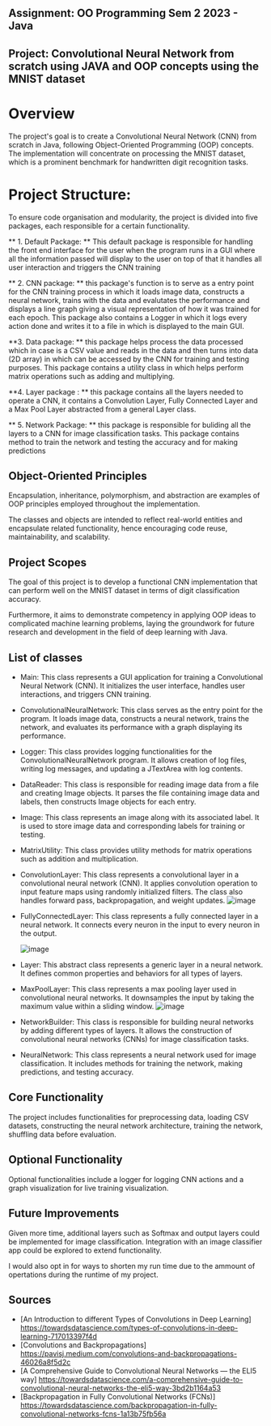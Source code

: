 ## Assignment: OO Programming Sem 2 2023 - Java

## Project: Convolutional Neural Network from scratch using JAVA and OOP concepts using the MNIST dataset

# Overview
The project's goal is to create a Convolutional Neural Network (CNN) from scratch in Java, following Object-Oriented Programming (OOP) concepts. The implementation will concentrate on processing the MNIST dataset, which is a prominent benchmark for handwritten digit recognition tasks.

# Project Structure:
To ensure code organisation and modularity, the project is divided into five packages, each responsible for a certain functionality.

** 1. Default Package: ** This default package is responsible for handling the front end interface for the user when the program runs in a GUI where all the information passed will display to the user on top of that it handles all user interaction and triggers the CNN training

** 2. CNN package: ** this package's function is to serve as a entry point for the CNN training process in which it loads image data, constructs a neural network, trains with the data and evalutates the performance and displays a line graph giving a visual representation of how it was trained for each epoch. This package also contains a Logger in which it logs every action done and writes it to a file in which is displayed to the main GUI.

**3. Data package: ** this package helps process the data processed which in case is a CSV value and reads in the data and then turns into data (2D array) in which can be accessed by the CNN for training and testing purposes. This package contains a utility class in which helps perform matrix operations such as adding and multiplying. 

**4. Layer package : ** this package contains all the layers needed to operate a CNN, it contains a Convolution Layer, Fully Connected Layer and a Max Pool Layer abstracted from a general Layer class.

** 5. Network Package: ** this package is responsible for buliding all the layers to a CNN for image classification tasks. This package contains method to train the network and testing the accuracy and for making predictions

## Object-Oriented Principles
Encapsulation, inheritance, polymorphism, and abstraction are examples of OOP principles employed throughout the implementation. 

The classes and objects are intended to reflect real-world entities and encapsulate related functionality, hence encouraging code reuse, maintainability, and scalability.

## Project Scopes 
The goal of this project is to develop a functional CNN implementation that can perform well on the MNIST dataset in terms of digit classification accuracy.

Furthermore, it aims to demonstrate competency in applying OOP ideas to complicated machine learning problems, laying the groundwork for future research and development in the field of deep learning with Java.

## List of classes
* Main: This class represents a GUI application for training a Convolutional Neural Network (CNN). It initializes the user interface, handles user interactions, and triggers CNN training.
* ConvolutionalNeuralNetwork:  This class serves as the entry point for the program. It loads image data, constructs a neural network, trains the network, and evaluates its performance with a graph displaying its performance.
* Logger: This class provides logging functionalities for the ConvolutionalNeuralNetwork program. It allows creation of log files, writing log messages, and updating a JTextArea with log contents.
* DataReader: This class is responsible for reading image data from a file and creating Image objects. It parses the file containing image data and labels, then constructs Image objects for each entry.
* Image: This class represents an image along with its associated label. It is used to store image data and corresponding labels for training or testing.
* MatrixUtility: This class provides utility methods for matrix operations such as addition and multiplication.
* ConvolutionLayer: This class represents a convolutional layer in a convolutional neural network (CNN). It applies convolution operation to input feature maps using randomly initialized filters. The class also handles forward pass, backpropagation, and weight updates.
  ![image](https://github.com/Hiroshinoharu/machineLearningProject/assets/101023145/2a95f895-6fa5-4918-9d63-4a7c299319d7)
* FullyConnectedLayer: This class represents a fully connected layer in a neural network. It connects every neuron in the input to every neuron in the output.

  ![image](https://github.com/Hiroshinoharu/machineLearningProject/assets/101023145/0a692528-54f6-404d-82fe-e30994c0e071)
* Layer: This abstract class represents a generic layer in a neural network. It defines common properties and behaviors for all types of layers.
* MaxPoolLayer: This class represents a max pooling layer used in convolutional neural networks. It downsamples the input by taking the maximum value within a sliding window.
  ![image](https://github.com/Hiroshinoharu/machineLearningProject/assets/101023145/bc43fff2-3e88-4cb1-bb79-bf6a15ba0d5a)

* NetworkBuilder: This class is responsible for building neural networks by adding different types of layers. It allows the construction of convolutional neural networks (CNNs) for image classification tasks.
* NeuralNetwork: This class represents a neural network used for image classification. It includes methods for training the network, making predictions, and testing accuracy.

## Core Functionality
The project includes functionalities for preprocessing data, loading CSV datasets, constructing the neural network architecture, training the network, shuffling data before evaluation.

## Optional Functionality
Optional functionalities include a logger for logging CNN actions and a graph visualization for live training visualization.

## Future Improvements
Given more time, additional layers such as Softmax and output layers could be implemented for image classification. Integration with an image classifier app could be explored to extend functionality.

I would also opt in for ways to shorten my run time due to the ammount of opertations during the runtime of my project. 

## Sources
- [An Introduction to different Types of Convolutions in Deep Learning] https://towardsdatascience.com/types-of-convolutions-in-deep-learning-717013397f4d
- [Convolutions and Backpropagations] https://pavisj.medium.com/convolutions-and-backpropagations-46026a8f5d2c
- [A Comprehensive Guide to Convolutional Neural Networks — the ELI5 way] https://towardsdatascience.com/a-comprehensive-guide-to-convolutional-neural-networks-the-eli5-way-3bd2b1164a53
- [Backpropagation in Fully Convolutional Networks (FCNs)] https://towardsdatascience.com/backpropagation-in-fully-convolutional-networks-fcns-1a13b75fb56a
